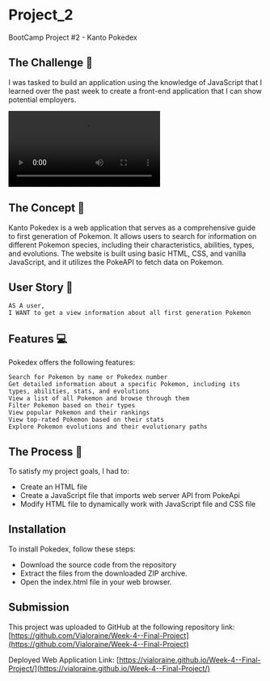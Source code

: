# Project_2

BootCamp Project #2 - Kanto Pokedex

## The Challenge 🔐

I was tasked to build an application using the knowledge of JavaScript that I learned over the past week to create a front-end application that I can show potential employers.

![](./assets/Kanto%20Pokedex.webm)

## The Concept 🎤

Kanto Pokedex is a web application that serves as a comprehensive guide to first generation of Pokemon. It allows users to search for information on different Pokemon species, including their characteristics, abilities, types, and evolutions. The website is built using basic HTML, CSS, and vanilla JavaScript, and it utilizes the PokeAPI to fetch data on Pokemon.

## User Story 📖

```
AS A user,
I WANT to get a view information about all first generation Pokemon

```

## Features 💻

Pokedex offers the following features:

```
Search for Pokemon by name or Pokedex number
Get detailed information about a specific Pokemon, including its types, abilities, stats, and evolutions
View a list of all Pokemon and browse through them
Filter Pokemon based on their types
View popular Pokemon and their rankings
View top-rated Pokemon based on their stats
Explore Pokemon evolutions and their evolutionary paths

```

## The Process 📝

To satisfy my project goals, I had to:

- Create an HTML file
- Create a JavaScript file that imports web server API from PokeApi
- Modify HTML file to dynamically work with JavaScript file and CSS file

## Installation

To install Pokedex, follow these steps:

- Download the source code from the repository
- Extract the files from the downloaded ZIP archive.
- Open the index.html file in your web browser.

## Submission

This project was uploaded to GitHub at the following repository link:
[https://github.com/Vialoraine/Week-4--Final-Project](https://github.com/Vialoraine/Week-4--Final-Project)

Deployed Web Application Link:
[https://vialoraine.github.io/Week-4--Final-Project/](https://vialoraine.github.io/Week-4--Final-Project/)

